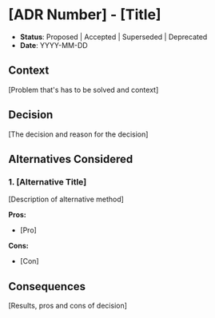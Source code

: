 # [ADR Number] - [Title]
- **Status**: Proposed | Accepted | Superseded | Deprecated
- **Date**: YYYY-MM-DD

## Context
[Problem that's has to be solved and context]

## Decision
[The decision and reason for the decision]

## Alternatives Considered
### 1. [Alternative Title]
[Description of alternative method]

**Pros:**
- [Pro]

**Cons:**
- [Con]

## Consequences
[Results, pros and cons of decision]
